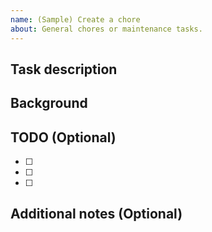 ```yaml
---
name: (Sample) Create a chore
about: General chores or maintenance tasks.
---
```


## Task description
<!--
Provide a clear and concise description of the task.
e.g., Clean up unused dependencies, Update README, etc.
-->


## Background
<!--
Provide context or background information for the task.
e.g., Why this task is necessary, any related issues or concerns, etc.
-->


## TODO (Optional)
<!-- List the completion criteria for this task: -->

- [ ] 
- [ ] 
- [ ] 

## Additional notes (Optional)
<!--
Add any other relevant information.
e.g., Dependencies affected, links to resources, etc.
-->
